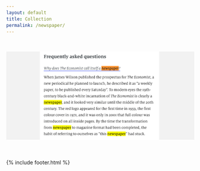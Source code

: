 ```yaml
---
layout: default
title: Collection
permalink: /newspaper/
---
```


<img src="/public/img/blog/newspaper.png" style="margin: 2rem 0 2.2rem 0" />

{% include footer.html %}